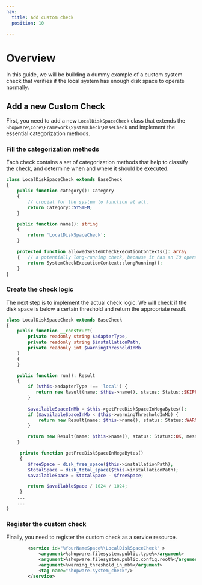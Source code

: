 ```yaml
---
nav:
  title: Add custom check
  position: 10

---
```


# Overview

In this guide, we will be building a dummy example of a custom system check that verifies if the local system has enough disk space to operate normally.

## Add a new Custom Check

First, you need to add a new `LocalDiskSpaceCheck` class that extends the `Shopware\Core\Framework\SystemCheck\BaseCheck` and implement the essential categorization methods.

### Fill the categorization methods

Each check contains a set of categorization methods that help to classify the check, and determine when and where it should be executed.

```php
class LocalDiskSpaceCheck extends BaseCheck
{
    public function category(): Category
    {
        // crucial for the system to function at all. 
        return Category::SYSTEM;
    }

    public function name(): string
    {
        return 'LocalDiskSpaceCheck';
    }

    protected function allowedSystemCheckExecutionContexts(): array
    {   // a potentially long-running check, because it has an IO operation.
        return SystemCheckExecutionContext::longRunning();
    }
}
```

### Create the check logic

The next step is to implement the actual check logic. We will check if the disk space is below a certain threshold and return the appropriate result.

```php
class LocalDiskSpaceCheck extends BaseCheck
{
    public function __construct(
        private readonly string $adapterType,
        private readonly string $installationPath,
        private readonly int $warningThresholdInMb
    )
    {
    }

    public function run(): Result
    {
        if ($this->adapterType !== 'local') {
           return new Result(name: $this->name(), status: Status::SKIPPED, message: 'Disk space check is only available for local file systems.', healthy: true)
        }
        
        $availableSpaceInMb = $this->getFreeDiskSpaceInMegaBytes();
        if ($availableSpaceInMb < $this->warningThresholdInMb) {
            return new Result(name: $this->name(), status: Status::WARNING, message: sprintf('Available disk space is below the warning threshold of %s.', $this->warningThresholdInMb), healthy: true);
        }

        return new Result(name: $this->name(), status: Status::OK, message: 'Disk space is sufficient.', healthy: true);
    }

     private function getFreeDiskSpaceInMegaBytes()
     {
        $freeSpace = disk_free_space($this->installationPath);
        $totalSpace = disk_total_space($this->installationPath);
        $availableSpace = $totalSpace - $freeSpace;

        return $availableSpace / 1024 / 1024;
     }
    ...
    ...
}
```

### Register the custom check

Finally, you need to register the custom check as a service resource.

```xml
        <service id="%YourNameSpace%\LocalDiskSpaceCheck" >
            <argument>%shopware.filesystem.public.type%</argument>
            <argument>%shopware.filesystem.public.config.root%</argument>
            <argument>%warning_threshold_in_mb%</argument>
            <tag name="shopware.system_check"/>
        </service>
```
